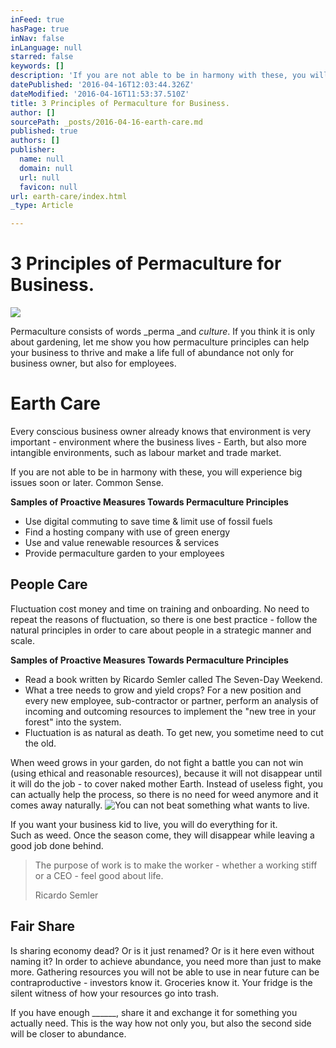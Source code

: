 ```yaml
---
inFeed: true
hasPage: true
inNav: false
inLanguage: null
starred: false
keywords: []
description: 'If you are not able to be in harmony with these, you will experience big issues soon or later. Common Sense.'
datePublished: '2016-04-16T12:03:44.326Z'
dateModified: '2016-04-16T11:53:37.510Z'
title: 3 Principles of Permaculture for Business.
author: []
sourcePath: _posts/2016-04-16-earth-care.md
published: true
authors: []
publisher:
  name: null
  domain: null
  url: null
  favicon: null
url: earth-care/index.html
_type: Article

---
```

# 3 Principles of Permaculture for Business.
![](https://the-grid-user-content.s3-us-west-2.amazonaws.com/f062d061-ef77-423a-8051-280aae530f71.jpg)

Permaculture consists of words _perma _and _culture_. If you think it is only about gardening, let me show you how permaculture principles can help your business to thrive and make a life full of abundance not only for business owner, but also for employees.

# Earth Care

Every conscious business owner already knows that environment is very important - environment where the business lives - Earth, but also more intangible environments, such as labour market and trade market.

If you are not able to be in harmony with these, you will experience big issues soon or later. Common Sense.

**Samples of Proactive Measures Towards Permaculture Principles**

* Use digital commuting to save time & limit use of fossil fuels
* Find a hosting company with use of green energy
* Use and value renewable resources & services
* Provide permaculture garden to your employees

## People Care

Fluctuation cost money and time on training and onboarding. No need to repeat the reasons of fluctuation, so there is one best practice - follow the natural principles in order to care about people in a strategic manner and scale.

**Samples of Proactive Measures Towards Permaculture Principles**

* Read a book written by Ricardo Semler called The Seven-Day Weekend.
* What a tree needs to grow and yield crops? For a new position and every new employee, sub-contractor or partner, perform an analysis of incoming and outcoming resources to implement the "new tree in your forest" into the system.
* Fluctuation is as natural as death. To get new, you sometime need to cut the old.

When weed grows in your garden, do not fight a battle you can not win (using ethical and reasonable resources), because it will not disappear until it will do the job - to cover naked mother Earth. Instead of useless fight, you can actually help the process, so there is no need for weed anymore and it comes away naturally. ![You can not beat something what wants to live.](https://the-grid-user-content.s3-us-west-2.amazonaws.com/cbc2eb7b-7a6b-4c3e-b5ad-db0831a5649d.jpg)

If you want your business kid to live, you will do everything for it.   
Such as weed. Once the season come, they will disappear while leaving a good job done behind.

> The purpose of work is to make the worker - whether a working stiff or a CEO - feel good about life. 
> 
> Ricardo Semler

## Fair Share

Is sharing economy dead? Or is it just renamed? Or is it here even without naming it? In order to achieve abundance, you need more than just to make more. Gathering resources you will not be able to use in near future can be contraproductive - investors know it. Groceries know it. Your fridge is the silent witness of how your resources go into trash.

If you have enough \_\_\_\_\_\_, share it and exchange it for something you actually need. This is the way how not only you, but also the second side will be closer to abundance.